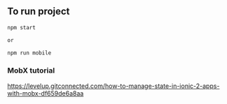 ## To run project
```bash
npm start

or

npm run mobile
```

### MobX tutorial

https://levelup.gitconnected.com/how-to-manage-state-in-ionic-2-apps-with-mobx-df659de6a8aa